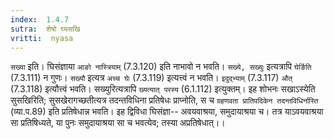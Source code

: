 ```yaml
---
index:  1.4.7
sutra:  शेषो घ्यसखि
vritti:  nyasa
---
```


`सख्या` इति। घिसंज्ञाया `आङो नास्त्रियाम्` (7.3.120) इति नाभावो न भवति। `सख्ये, सख्युः` इत्यत्रापि `घेर्ङिति` (7.3.111) न गुणः। `सख्यौ` इत्यत्र `अच्च घेः` (7.3.119) इत्यत्त्वं न भवति। `इदुद्भ्याम्` (7.3.117) `औत्` (7.3.118) इत्यौत्त्वं भवति। सख्युरित्यत्रापि `ख्यत्यात् परस्य` (6.1.112) इत्युक्तम्। इह शोभनः सखाऽस्येति सुसखिरिति; सुसखेरागच्छतीत्यत्र तदन्तविधिना प्रतिषेधः प्राप्नोति, स च `ग्रहणवता प्रातिपदिकेन तदन्तविधिर्नास्ति` (व्या.प.89) इति प्रतिषेधान्न भवति। इह द्विविधा घिसंज्ञा-- अवयवाश्रया, समुदायाश्रया च। तत्र याऽवयवाश्रया सा प्रतिषिध्यते, या पुनः समुदायाश्रया सा च भवत्येव; तस्या अप्रतिषेधात्।।

